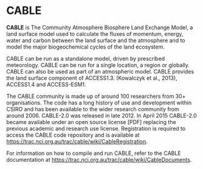 CABLE
=============================================================

**CABLE** is The Community Atmosphere Biosphere Land Exchange Model, a land surface model used to calculate the fluxes of momentum, energy, water and carbon between the land surface and the atmosphere and to model the major biogeochemical cycles of the land ecosystem.

CABLE can be run as a standalone model, driven by prescribed meteorology. CABLE can be run for a single location, a region or globally. CABLE can also be used as part of an atmospheric model. CABLE provides the land surface component of ACCESS1.3. (Kowalczyk et al., 2013), ACCESS1.4 and ACCESS-ESM1.

The CABLE community is made up of around 100 researchers from 30+ organisations. The code has a long history of use and development within CSIRO and has been available to the wider research community from around 2006. CABLE-2.0 was released in late 2012. In April 2015 CABLE-2.0 became available under an open source license [PDF] replacing the previous academic and research use license. Registration is required to access the CABLE code repository and is available at https://trac.nci.org.au/trac/cable/wiki/CableRegistration.

For information on how to compile and run CABLE, refer to the CABLE documentation at https://trac.nci.org.au/trac/cable/wiki/CableDocuments.
